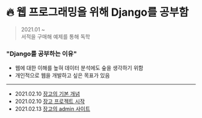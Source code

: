 # 🔥 웹 프로그래밍을 위해 Django를 공부함
> 2021.01 ~    
> 서적을 구매해 예제를 통해 독학
### "Django를 공부하는 이유"
+ 웹에 대한 이해를 높혀 데이터 분석에도 숲을 생각하기 위함
+ 개인적으로 웹을 개발하고 싶은 목표가 있음
------------------------------------------------------------------------------------------------------------------------------------------------
+ 2021.02.10 [장고의 기본 개념](https://github.com/inhovation97/Django_study/blob/main/%EC%9E%A5%EA%B3%A0%EC%9D%98%20%EA%B8%B0%EB%B3%B8%20%EA%B0%9C%EB%85%90.md)
+ 2021.02.10 [장고 프로젝트 시작](https://github.com/inhovation97/Django_study/blob/main/%EC%9E%A5%EA%B3%A0%20%ED%94%84%EB%A1%9C%EC%A0%9D%ED%8A%B8%20%EC%8B%9C%EC%9E%91.md)
+ 2021.02.13 [장고의 admin 사이트](https://github.com/inhovation97/Django_study/blob/main/%EC%9E%A5%EA%B3%A0%EC%9D%98%20admin%20%EC%82%AC%EC%9D%B4%ED%8A%B8.md)
